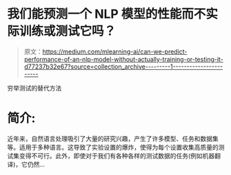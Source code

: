 # 我们能预测一个 NLP 模型的性能而不实际训练或测试它吗？

> 原文：<https://medium.com/mlearning-ai/can-we-predict-performance-of-an-nlp-model-without-actually-training-or-testing-it-d77237b32e67?source=collection_archive---------1----------------------->

穷举测试的替代方法

# **简介:**

近年来，自然语言处理吸引了大量的研究兴趣，产生了许多模型、任务和数据集等。适用于多种语言。这导致了实验设置的爆炸，使得为每个设置收集高质量的测试集变得不可行。此外，即使对于我们有各种各样的测试数据的任务(例如机器翻译)，它仍然…